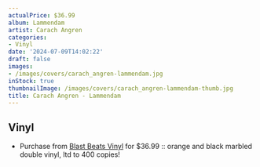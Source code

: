 ```yaml
---
actualPrice: $36.99
album: Lammendam
artist: Carach Angren
categories:
- Vinyl
date: '2024-07-09T14:02:22'
draft: false
images:
- /images/covers/carach_angren-lammendam.jpg
inStock: true
thumbnailImage: /images/covers/carach_angren-lammendam-thumb.jpg
title: Carach Angren - Lammendam
---
```


## Vinyl
* Purchase from [Blast Beats Vinyl](https://blastbeatsvinyl.com/products/carach-angren-lammendam-orange-and-black-marbled-double-vinyl-ltd-to-400-copies) for $36.99 :: orange and black marbled double vinyl, ltd to 400 copies!
